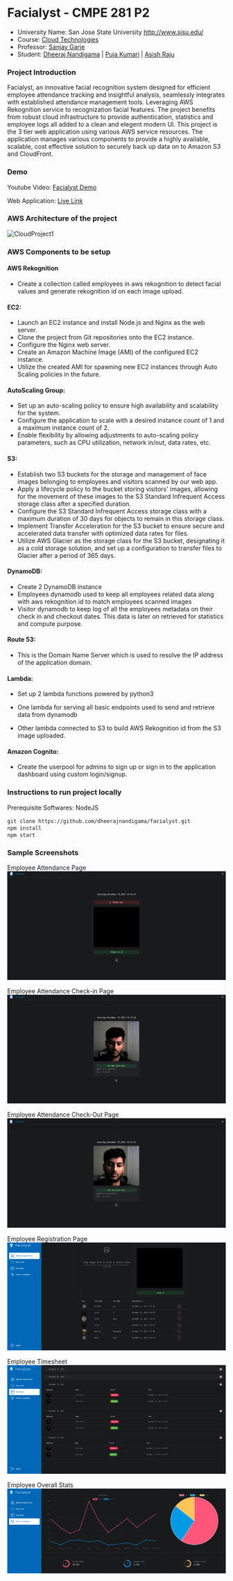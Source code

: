 # Facialyst - CMPE 281 P2
*	University Name: San Jose State University http://www.sjsu.edu/ 
*	Course: [Cloud Technologies](http://info.sjsu.edu/web-dbgen/catalog/courses/CMPE281.html)
*	Professor: [Sanjay Garje](https://www.linkedin.com/in/sanjaygarje/)
*	Student: [Dheeraj Nandigama](https://www.linkedin.com/in/dheeraj-nandigama/) | [Puja Kumari](https://www.linkedin.com/in/pujakumari30/) | [Asish Raju](https://www.linkedin.com/in/asishraju/)

### Project Introduction

Facialyst, an innovative facial recognition system designed for efficient employee attendance tracking and insightful analysis, seamlessly integrates with established attendance management tools. Leveraging AWS Rekognition service to recognization facial features. The project benefits from robust cloud infrastructure to provide authentication, statistics and employee logs all added to a clean and elegent modern UI. This project is the 3 tier web application using various AWS service resources. The application manages various components to provide a highly available, scalable, cost effective solution to securely back up data on to Amazon S3 and CloudFront.

### Demo
Youtube Video: [Facialyst Demo]()

Web Application: [Live Link]()

### AWS Architecture of the project
![CloudProject1](https://user-images.githubusercontent.com/39228894/67639369-262c1f80-f8ac-11e9-8f90-4edd92196087.jpg)

### AWS Components to be setup

#### AWS Rekognition

- Create a collection called employees in aws rekognition to detect facial values and generate rekognition id on each image upload.

#### EC2: 

- Launch an EC2 instance and install Node.js and Nginx as the web server.
- Clone the project from Git repositories onto the EC2 instance.
- Configure the Nginx web server.
- Create an Amazon Machine Image (AMI) of the configured EC2 instance.
- Utilize the created AMI for spawning new EC2 instances through Auto Scaling policies in the future.

#### AutoScaling Group: 

- Set up an auto-scaling policy to ensure high availability and scalability for the system.
- Configure the application to scale with a desired instance count of 1 and a maximum instance count of 2.
- Enable flexibility by allowing adjustments to auto-scaling policy parameters, such as CPU utilization, network in/out, data rates, etc.

#### S3: 

- Establish two S3 buckets for the storage and management of face images belonging to employees and visitors scanned by our web app.
- Apply a lifecycle policy to the bucket storing visitors' images, allowing for the movement of these images to the S3 Standard Infrequent Access storage class after a specified duration.
- Configure the S3 Standard Infrequent Access storage class with a maximum duration of 30 days for objects to remain in this storage class.
- Implement Transfer Acceleration for the S3 bucket to ensure secure and accelerated data transfer with optimized data rates for files.
- Utilize AWS Glacier as the storage class for the S3 bucket, designating it as a cold storage solution, and set up a configuration to transfer files to Glacier after a period of 365 days.

#### DynamoDB: 

- Create 2 DynamoDB instance 
- Employees dynamodb used to keep all employees related data along with aws rekognition id to match employees scanned images
- Visitor dynamodb to keep log of all the employees metadata on their check in and checkout dates. This data is later on retrieved for statistics and compute purpose.


#### Route 53: 
- This is the Domain Name Server which is used to resolve the IP address of the application domain.


#### Lambda: 

- Set up 2 lambda functions powered by python3

- One lambda for serving all basic endpoints used to send and retrieve data from dynamodb

- Other lambda connected to S3 to build AWS Rekognition id from the S3 image uploaded.


#### Amazon Cognito: 

- Create the userpool for admins to sign up or sign in to the application dashboard using custom login/signup.

### Instructions to run project locally
Prerequisite Softwares: NodeJS

```
git clone https://github.com/dheerajnandigama/facialyst.git
npm install
npm start
```
### Sample Screenshots
Employee Attendance Page
![loginPage](./github/emp_scan.png)

Employee Attendance Check-in Page
![loginPage](./github/emp_scan_checkin.png)

Employee Attendance Check-Out Page
![loginPage](./github/emp_scan_checkout.png)

Employee Registration Page
![userPage](./github//emp_registration.png)

Employee Timesheet
![adminPage](./github//emp_time_sheet.png)

Employee Overall Stats
![adminPage](./github/emp_overall_stats.png)